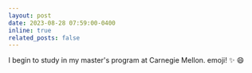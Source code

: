 ```yaml
---
layout: post
date: 2023-08-28 07:59:00-0400
inline: true
related_posts: false
---
```


I begin to study in my master's program at Carnegie Mellon. emoji! :sparkles: :smile:
